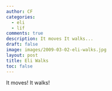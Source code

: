 ```yaml
---
author: CF
categories:
  - eli
  - lïf
comments: true
description: It moves It walks...
draft: false
image: images/2009-03-02-eli-walks.jpg
layout: post
title: Eli Walks
toc: false
---
```

    
It moves! It walks!    
